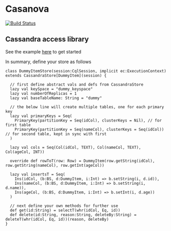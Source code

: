 # Casanova
[![Build Status](https://travis-ci.org/scalahub/Casanova.svg?branch=master)](https://travis-ci.org/scalahub/Casanova)

## Cassandra access library

See the example [here](https://github.com/scalahub/Casanova/blob/d950b1e66179497cd6e8276116d7b0cc52952434/src/test/scala/org/sh/casanova/cassandra/CassandraStoreSpec.scala#L26:L47 "here") to get started

In summary, define your store as follows

```
class DummyItemStore(session:CqlSession, implicit ec:ExecutionContext) extends CassandraStore[DummyItem](session) {
    
  // first define abstract vals and defs from CassandraStore
  lazy val keySpace = "dummy_keyspace"
  lazy val numberOfReplicas = 1
  lazy val baseTableName: String = "dummy"
  
  // the below line will create multiple tables, one for each primary key
  lazy val primaryKeys = Seq( 
    PrimaryKey(partitionKey = Seq(idCol), clusterKeys = Nil), // for first table
    PrimaryKey(partitionKey = Seq(nameCol), clusterKeys = Seq(idCol)) // for second table, kept in sync with first
  ) 
  
  lazy val cols = Seq(Col(idCol, TEXT), Col(nameCol, TEXT), Col(ageCol, INT))
  
  override def rowToT(row: Row) = DummyItem(row.getString(idCol), row.getString(nameCol), row.getInt(ageCol))
  
  lazy val insertsT = Seq(
    Ins(idCol, (b:BS, d:DummyItem, i:Int) => b.setString(i, d.id)),
    Ins(nameCol, (b:BS, d:DummyItem, i:Int) => b.setString(i, d.name)),
    Ins(ageCol, (b:BS, d:DummyItem, i:Int) => b.setInt(i, d.age))
  )

  // next define your own methods for further use
  def get(id:String) = selectT(whr(idCol, Eq, id))
  def delete(id:String, reason:String, deleteBy:String) = deleteT(whr(idCol, Eq, id))(reason, deleteBy)
}
```
